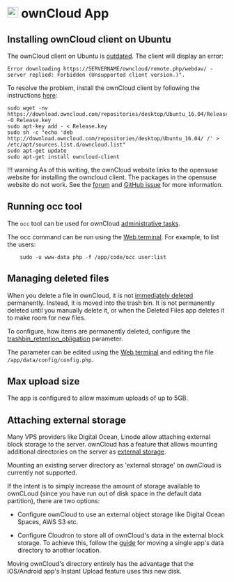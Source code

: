 # <img src="/documentation/img/owncloud-logo.png" width="25px"> ownCloud App

## Installing ownCloud client on Ubuntu

The ownCloud client on Ubuntu is [outdated](https://bugs.launchpad.net/ubuntu/+source/owncloud-client/+bug/1718308).
The client will display an error:
```
Error downloading https://SERVERNAME/owncloud/remote.php/webdav/ - server replied: Forbidden (Unsupported client version.)".
```

To resolve the problem, install the ownCloud client by following the instructions [here](https://download.owncloud.com/repositories/desktop/download/):

```
sudo wget -nv https://download.owncloud.com/repositories/desktop/Ubuntu_16.04/Release.key -O Release.key
sudo apt-key add - < Release.key
sudo sh -c "echo 'deb http://download.owncloud.com/repositories/desktop/Ubuntu_16.04/ /' > /etc/apt/sources.list.d/owncloud.list"
sudo apt-get update
sudo apt-get install owncloud-client
```

!!! warning
    As of this writing, the ownCloud website links to the opensuse website for installing the owncloud client.
    The packages in the opensuse website do not work. See the [forum](https://central.owncloud.org/t/repository-bug-on-ubuntu-16-04/9546/7)
    and [GitHub issue](https://github.com/owncloud/client/issues/6034) for more information.

## Running occ tool

The `occ` tool can be used for ownCloud [administrative tasks](https://doc.owncloud.org/server/9.0/admin_manual/configuration_server/occ_command.html#using-the-occ-command).

The occ command can be run using the [Web terminal](/documentation/apps/#web-terminal). For example, to list the users:

```
    sudo -u www-data php -f /app/code/occ user:list
```

## Managing deleted files

When you delete a file in ownCloud, it is not [immediately deleted](https://doc.owncloud.org/server/9.0/user_manual/files/deleted_file_management.html) permanently. Instead, it is moved into the trash bin.
It is not permanently deleted until you manually delete it, or when the Deleted Files app deletes it to make room for
new files.

To configure, how items are permanently deleted, configure the [trashbin_retention_obligation](https://doc.owncloud.com/server/9.1/admin_manual/configuration_server/config_sample_php_parameters.html?highlight=trashbin_retention_obligation#deleted-items-trash-bin) parameter.

The parameter can be edited using the [Web terminal](/documentation/apps/#web-terminal) and editing the file
`/app/data/config/config.php`.

## Max upload size

The app is configured to allow maximum uploads of up to 5GB.

## Attaching external storage

Many VPS providers like Digital Ocean, Linode allow attaching external block storage to the server. ownCloud has a feature
that allows mounting additional directories on the server as [external storage](https://doc.owncloud.org/server/9.0/admin_manual/configuration_files/external_storage_configuration_gui.html).

Mounting an existing server directory as 'external storage' on ownCloud is currently not supported.

If the intent is to simply increase the amount of storage available to ownCLoud (since you have run out of disk
space in the default data partition), there are two options:

* Configure ownCloud to use an external object storage like Digital Ocean Spaces, AWS S3 etc.

* Configure Cloudron to store all of ownCloud's data in the external block storage. To achieve this, follow the
  [guide](/documentation/server/#moving-a-single-apps-data-directory-to-another-location) for
  moving a single app's data directory to another location.

Moving ownCloud's directory entirely has the advantage that the iOS/Android app's Instant Upload feature uses
this new disk.

